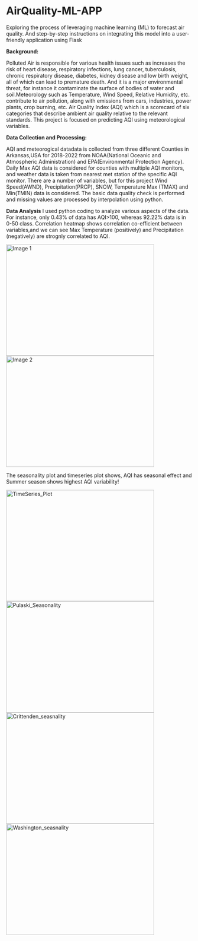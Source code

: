 # AirQuality-ML-APP
Exploring the process of leveraging machine learning (ML) to forecast air quality. And step-by-step instructions on integrating this model into a user-friendly application using Flask

**Background:**

Polluted Air is responsible for various health issues such as increases the risk of heart disease, respiratory infections, lung cancer, tuberculosis, chronic respiratory disease, diabetes, kidney disease and low birth weight, all of which can lead to premature death. And it is a major environmental threat, for instance it contaminate the surface of bodies of water and soil.Meteorology such as Temperature, Wind Speed, Relative Humidity, etc. contribute to air pollution, along with emissions from cars, industries, power plants, crop burning, etc. Air Quality Index (AQI) which is a scorecard of six categories that describe ambient air quality relative to the relevant standards. This project is focused on predicting AQI using meteorological variables.

**Data Collection and Processing:**

AQI and meteorogical datadata is collected from three different Counties in Arkansas,USA for 2018-2022 from NOAA(National Oceanic and Atmospheric Administration) and EPA(Environmental Protection Agency). Daily Max AQI data is considered for counties with multiple AQI monitors, and weather data is taken from nearest met station of the specific AQI monitor. There are a number of variables, but for this project Wind Speed(AWND), Precipitation(PRCP), SNOW, Temperature Max (TMAX) and Min(TMIN) data is considered. The basic data quality check is performed and missing values are processed by interpolation using python.

**Data Analysis**
I used python coding to analyze various aspects of the data. For instance, only 0.43% of data has AQI>100, whereas 92.22% data is in 0-50 class. Correlation heatmap shows correlation co-efficient between variables,and we can see Max Temperature (positively)  and  Precipitation (negatively) are strognly correlated to AQI. 

<img src="https://github.com/iqbal-T19/image/blob/main/AQI%20counts_Overall.png?raw=true" alt="Image 1" style="width: 400px; height: 300px; object-fit: cover;" /> <img src="https://github.com/iqbal-T19/image/blob/main/Corr%20plot.png?raw=true" alt="Image 2" style="width: 400px; height: 300px; object-fit: cover;" />

The seasonality plot and timeseries plot shows, AQI has seasonal effect and Summer season shows highest AQI variability!

<img src="https://github.com/iqbal-T19/image/blob/main/TimeSeries_Plot.png?raw=true" alt="TimeSeries_Plot" style="width: 400px; height: 300px; object-fit: cover;" /><img src="https://github.com/iqbal-T19/image/blob/main/Seasonality_Pulaski.png?raw=true" alt="Pulaski_Seasonality" style="width: 400px; height: 300px; object-fit: cover;" />
<img src="https://github.com/iqbal-T19/image/blob/main/Seasonality_Crittenden.png?raw=true" alt="Crittenden_seasnality" style="width: 400px; height: 300px; object-fit: cover;"/><img src="https://github.com/iqbal-T19/image/blob/main/Seasonality_Washington.png?raw=true"  alt="Washington_seasnality" style="width: 400px; height: 300px; object-fit: cover;"/>





